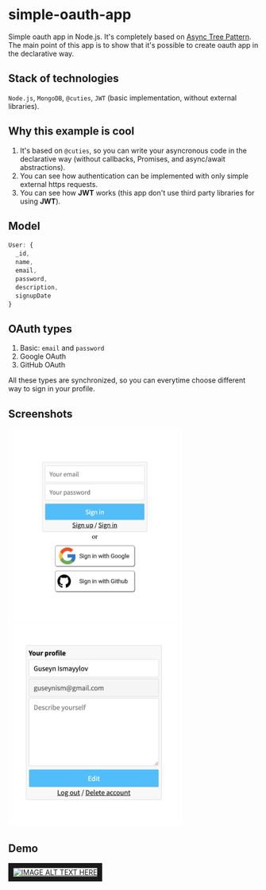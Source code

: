 # simple-oauth-app
Simple oauth app in Node.js. It's completely based on [Async Tree Pattern](https://guseyn.com/pdf/Async_Tree_Pattern.pdf). The main point of this app is to show that it's possible to create oauth app in the declarative way.

## Stack of technologies

`Node.js`, `MongoDB`, `@cuties`, `JWT` (basic implementation, without external libraries).

## Why this example is cool

1. It's based on `@cuties`, so you can write your asyncronous code in the declarative way (without callbacks, Promises, and async/await abstractions).
2. You can see how authentication can be implemented with only simple external https requests.
3. You can see how **JWT** works (this app don't use third party libraries for using **JWT**).

## Model

```js
User: {
  _id,
  name,
  email,
  password,
  description,
  signupDate
}
```

## OAuth types

1. Basic: `email` and `password`
2. Google OAuth
2. GitHub OAuth

All these types are synchronized, so you can everytime choose different way to sign in your profile.

## Screenshots

<img src="https://github.com/Guseyn/simple-oauth-app/blob/master/login.png?raw=true" width="350px"></img>
<img src="https://github.com/Guseyn/simple-oauth-app/blob/master/profile.png?raw=true" width="350px"></img>

## Demo

<a href="http://www.youtube.com/watch?feature=player_embedded&v=yn2tvSDwgII
" target="_blank"><img src="http://img.youtube.com/vi/yn2tvSDwgII/0.jpg" 
alt="IMAGE ALT TEXT HERE" width="350" height="263" border="10" /></a>
